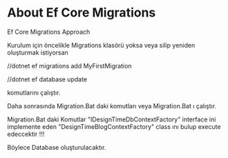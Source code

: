# About Ef Core Migrations
Ef Core Migrations Approach

Kurulum için öncelikle Migrations klasörü yoksa veya silip yeniden oluşturmak istiyorsan

//dotnet ef migrations add MyFirstMigration

//dotnet ef database update

komutlarını çalıştır.

Daha sonrasında Migration.Bat daki komutları veya Migration.Bat ı çalıştır.

Migration.Bat daki Komutlar "IDesignTimeDbContextFactory" interface ini implemente eden "DesignTimeBlogContextFactory"
class ını bulup execute edeccektir !!!

Böylece Database oluşturulacaktır.
